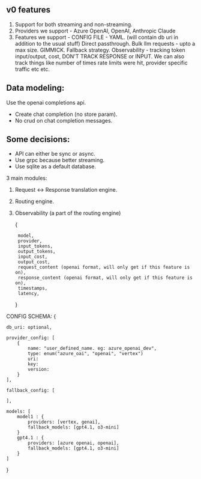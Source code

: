 ## v0 features
1. Support for both streaming and non-streaming.
2. Providers we support -
	Azure OpenAI,
	OpenAI,
	Anthropic Claude
3. Features we support -
	CONFIG FILE - YAML. (will contain db uri in addition to the usual stuff)
	Direct passthrough.
	Bulk llm requests - upto a max size. GIMMICK.
	Fallback strategy.
	Observability - tracking token input/output, cost, DON'T TRACK RESPONSE or INPUT. We can also track things like number of times rate limits were hit, provider specific traffic etc etc.

## Data modeling:
Use the openai completions api.
- Create chat completion (no store param).
- No crud on chat completion messages.


## Some decisions:
- API can either be sync or async.
- Use grpc because better streaming.
- Use sqlite as a default database.

3 main modules:
1. Request <-> Response translation engine.
2. Routing engine.
3. Observability (a part of  the routing engine)
	
    {

		model,
		provider,
		input_tokens,
		output_tokens,
		input_cost,
		output_cost,
		request_content (openai format, will only get if this feature is on),
		response_content (openai format, will only get if this feature is on),
		timestamps,
		latency,

	}

CONFIG SCHEMA:
{

	db_uri: optional,

	provider_config: [
		{
			name: "user_defined_name. eg: azure_openai_dev",
			type: enum("azure_oai", "openai", "vertex")
			uri:
			key:
			version:
		}
	],

	fallback_config: [
		
	],

	models: [
		model1 : {
			providers: [vertex, genai],
			fallback_models: [gpt4.1, o3-mini]
		}
		gpt4.1 : {
			providers: [azure openai, openai],
			fallback_models: [gpt4.1, o3-mini]
		}
	]
}
